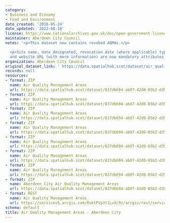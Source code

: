 ```yaml
---
category:
- Business and Economy
- Food and Environment
date_created: '2016-05-24'
date_updated: '2022-08-18'
license: https://www.nationalarchives.gov.uk/doc/open-government-licence/version/3/
maintainer: Aberdeen City Council
notes: '<p>This dataset now contains revoked AQMAs.</p>

  <p>Site name, date designated, revocation date (where applicable) type of pollutant
  and website URL (with more information) are now mandatory attributes for this dataset.</p>'
organization: Aberdeen City Council
original_dataset_link: ' https://data.spatialhub.scot/dataset/air_quality_management_areas-ac'
records: null
resources:
- format: ZIP
  name: Air Quality Management Areas
  url: https://data.spatialhub.scot/dataset/837db694-ab07-42d0-85b2-d35af1c4bb07/resource/5d85132e-5f51-43f5-95f4-5b9755daf8e5/download/aqma2013.zip
- format: ZIP
  name: Air Quality Management Areas
  url: https://data.spatialhub.scot/dataset/837db694-ab07-42d0-85b2-d35af1c4bb07/resource/78a89695-d4b9-448e-a710-cbfa2a2802aa/download/aqma.zip
- format: ZIP
  name: Air Quality Management Areas
  url: https://data.spatialhub.scot/dataset/837db694-ab07-42d0-85b2-d35af1c4bb07/resource/d7ead7a4-6c88-426c-a228-7f52fee604d0/download/air_quality_man_areas.zip
- format: ZIP
  name: Air Quality Management Areas
  url: https://data.spatialhub.scot/dataset/837db694-ab07-42d0-85b2-d35af1c4bb07/resource/c47b5160-a0a8-4388-a9b1-23befd1fef3c/download/air_quality_man_areas-2.zip
- format: ZIP
  name: Air Quality Management Areas
  url: https://data.spatialhub.scot/dataset/837db694-ab07-42d0-85b2-d35af1c4bb07/resource/d94ee3ae-0c5f-48ce-86c9-0e83f7d4165a/download/air_quality_man_areas.zip
- format: ZIP
  name: Air Quality Management Areas
  url: https://data.spatialhub.scot/dataset/837db694-ab07-42d0-85b2-d35af1c4bb07/resource/c88dda32-fc9d-4523-b1bf-4d6d8109b97f/download/air_quality_man_areas.zip
- format: ZIP
  name: Air Quality Management Areas
  url: https://data.spatialhub.scot/dataset/837db694-ab07-42d0-85b2-d35af1c4bb07/resource/52dc7ba7-9e47-439e-8686-56258159694c/download/aqma.zip
- format: ZIP
  name: Aberdeen City Air Quality Management Areas
  url: https://data.spatialhub.scot/dataset/837db694-ab07-42d0-85b2-d35af1c4bb07/resource/3fc1dcd3-bbc9-4b04-9f75-dcabb3673245/download/air_quality_management_areas.zip
- format: REST
  name: Air Quality Management Areas
  url: https://services5.arcgis.com/0sktPVp3t1LvXc9z/arcgis/rest/services/Air_Quality_Management_Areas/FeatureServer/0/query?outFields=*&where=1%3D1
schema: default
title: Air Quality Management Areas - Aberdeen City
---
```

